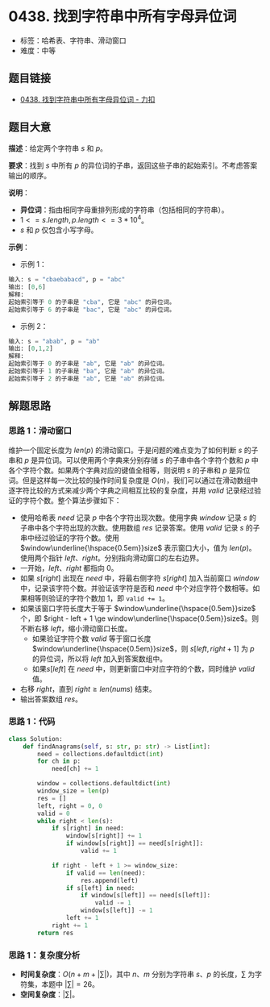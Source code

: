 # 0438. 找到字符串中所有字母异位词

- 标签：哈希表、字符串、滑动窗口
- 难度：中等

## 题目链接

- [0438. 找到字符串中所有字母异位词 - 力扣](https://leetcode.cn/problems/find-all-anagrams-in-a-string/)

## 题目大意

**描述**：给定两个字符串 $s$ 和 $p$。

**要求**：找到 $s$ 中所有 $p$ 的异位词的子串，返回这些子串的起始索引。不考虑答案输出的顺序。

**说明**：

- **异位词**：指由相同字母重排列形成的字符串（包括相同的字符串）。
- $1 <= s.length, p.length <= 3 * 10^4$。
- $s$ 和 $p$ 仅包含小写字母。

**示例**：

- 示例 1：

```python
输入: s = "cbaebabacd", p = "abc"
输出: [0,6]
解释:
起始索引等于 0 的子串是 "cba", 它是 "abc" 的异位词。
起始索引等于 6 的子串是 "bac", 它是 "abc" 的异位词。
```

- 示例 2：

```python
输入: s = "abab", p = "ab"
输出: [0,1,2]
解释:
起始索引等于 0 的子串是 "ab", 它是 "ab" 的异位词。
起始索引等于 1 的子串是 "ba", 它是 "ab" 的异位词。
起始索引等于 2 的子串是 "ab", 它是 "ab" 的异位词。
```

## 解题思路

### 思路 1：滑动窗口

维护一个固定长度为 $len(p)$ 的滑动窗口。于是问题的难点变为了如何判断 $s$ 的子串和 $p$ 是异位词。可以使用两个字典来分别存储 $s$ 的子串中各个字符个数和 $p$ 中各个字符个数。如果两个字典对应的键值全相等，则说明 $s$ 的子串和 $p$ 是异位词。但是这样每一次比较的操作时间复杂度是 $O(n)$，我们可以通过在滑动数组中逐字符比较的方式来减少两个字典之间相互比较的复杂度，并用 $valid$ 记录经过验证的字符个数。整个算法步骤如下：

- 使用哈希表 $need$ 记录 $p$ 中各个字符出现次数。使用字典 $window$ 记录 $s$ 的子串中各个字符出现的次数。使用数组 $res$ 记录答案。使用 $valid$ 记录 $s$ 的子串中经过验证的字符个数。使用 $window\underline{\hspace{0.5em}}size$ 表示窗口大小，值为 $len(p)$。使用两个指针 $left$、$right$。分别指向滑动窗口的左右边界。
- 一开始，$left$、$right$ 都指向 $0$。
- 如果 $s[right]$ 出现在 $need$ 中，将最右侧字符 $s[right]$ 加入当前窗口 $window$ 中，记录该字符个数。并验证该字符是否和 $need$ 中个对应字符个数相等。如果相等则验证的字符个数加 $1$，即 `valid += 1`。
- 如果该窗口字符长度大于等于 $window\underline{\hspace{0.5em}}size$ 个，即 $right - left + 1 \ge window\underline{\hspace{0.5em}}size$。则不断右移 $left$，缩小滑动窗口长度。
  - 如果验证字符个数 $valid$ 等于窗口长度 $window\underline{\hspace{0.5em}}size$，则 $s[left, right + 1]$ 为 $p$ 的异位词，所以将 $left$ 加入到答案数组中。
  - 如果$s[left]$ 在 $need$ 中，则更新窗口中对应字符的个数，同时维护 $valid$ 值。
- 右移 $right$，直到 $right \ge len(nums)$ 结束。
- 输出答案数组 $res$。

### 思路 1：代码

```python
class Solution:
    def findAnagrams(self, s: str, p: str) -> List[int]:
        need = collections.defaultdict(int)
        for ch in p:
            need[ch] += 1

        window = collections.defaultdict(int)
        window_size = len(p)
        res = []
        left, right = 0, 0
        valid = 0
        while right < len(s):
            if s[right] in need:
                window[s[right]] += 1
                if window[s[right]] == need[s[right]]:
                    valid += 1

            if right - left + 1 >= window_size:
                if valid == len(need):
                    res.append(left)
                if s[left] in need:
                    if window[s[left]] == need[s[left]]:
                        valid -= 1
                    window[s[left]] -= 1
                left += 1
            right += 1
        return res
```

### 思路 1：复杂度分析

- **时间复杂度**：$O(n + m + |\sum|)$，其中 $n$、$m$ 分别为字符串 $s$、$p$ 的长度，$\sum$ 为字符集，本题中 $|\sum| = 26$。
- **空间复杂度**：$|\sum|$。

